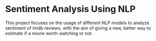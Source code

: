 # Sentiment Analysis Using NLP
This project focuses on the usage of different NLP models to analyze sentiment of Imdb reviews, with the aim of giving a new, better way to estimate if a movie worth watching or not.

